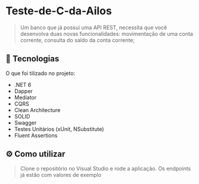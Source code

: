 # Teste-de-C-da-Ailos

> Um banco que já possui uma API REST, necessita que você desenvolva duas novas funcionalidades: movimentação de uma conta corrente, consulta do saldo da conta corrente;

## 🚀 Tecnologias

O que foi tilizado no projeto:

- .NET 6
- Dapper
- Mediator
- CQRS
- Clean Architecture
- SOLID
- Swagger
- Testes Unitários (xUnit, NSubstitute)
- Fluent Assertions

## ⚙️ Como utilizar

> Clone o repositório no Visual Studio e rode a aplicação. Os endpoints já estão com valores de exemplo
